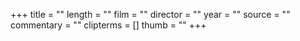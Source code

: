 +++
title = ""
length = ""
film = ""
director = ""
year = ""
source = ""
commentary = ""
clipterms = []
thumb = ""
+++
